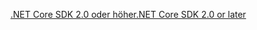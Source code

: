 [<span data-ttu-id="e600e-101">.NET Core SDK 2.0 oder höher</span><span class="sxs-lookup"><span data-stu-id="e600e-101">.NET Core SDK 2.0 or later</span></span>](https://www.microsoft.com/net/download)
